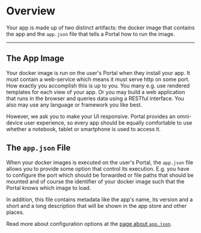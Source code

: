 # Overview

Your app is made up of two distinct artifacts: the docker image that contains the app 
and the `app.json` file that tells a Portal how to run the image. 

---

## The App Image

Your docker image is run on the user's Portal when they install your app.
It must contain a web-service which means it must serve http on some port.
How exactly you accomplish this is up to you.
You many e.g. use rendered templates for each view of your app.
Or you may build a web application that runs in the browser and queries data using a RESTful interface.
You also may use any language or framework you like best.

However, we ask you to make your UI responsive.
Portal provides an omni-device user experience, so every app should be equally comfortable to use
whether a notebook, tablet or smartphone is used to access it.

## The `app.json` File

When your docker images is executed on the user's Portal, 
the `app.json` file allows you to provide some option that control its execution.
E.g. you have to configure the port which should be forwarded or file paths that should be mounted
and of course the identifier of your docker image such that the Portal knows which image to load.

In addition, this file contains metadata like the app's name, its version and a short and a long description
that will be shown in the app store and other places.

Read more about configuration options at the [page about `app.json`](app_json.md).